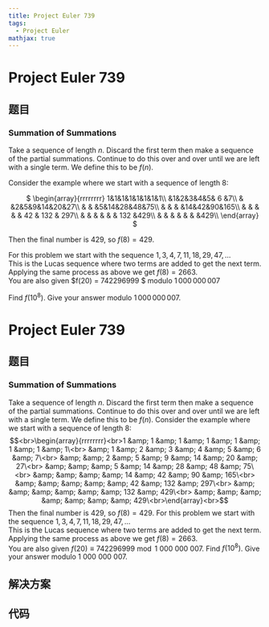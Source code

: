 ```yaml
---
title: Project Euler 739
tags:
  - Project Euler
mathjax: true
---
```

<escape><!-- more --></escape>
    
# Project Euler 739
## 题目
### Summation of Summations


Take a sequence of length $n$. Discard the first term then make a sequence of the partial summations. Continue to do this over and over until we are left with a single term. We define this to be $f(n)$.


Consider the example where we start with a sequence of length 8:

<p style="text-align:center;">
$
\begin{array}{rrrrrrrr}
1&amp;1&amp;1&amp;1&amp;1&amp;1&amp;1&amp;1\\
 &amp;1&amp;2&amp;3&amp;4&amp;5&amp; 6 &amp;7\\
 &amp; &amp;2&amp;5&amp;9&amp;14&amp;20&amp;27\\
 &amp; &amp; &amp;5&amp;14&amp;28&amp;48&amp;75\\
 &amp; &amp; &amp; &amp;14&amp;42&amp;90&amp;165\\
 &amp; &amp; &amp; &amp; &amp; 42 &amp; 132 &amp; 297\\
 &amp; &amp; &amp; &amp; &amp; &amp; 132 &amp;429\\
 &amp; &amp; &amp; &amp; &amp; &amp; &amp;429\\
\end{array}
$


Then the final number is $429$, so $f(8) = 429$.


For this problem we start with the sequence $1,3,4,7,11,18,29,47,\ldots$<br />
This is the Lucas sequence where two terms are added to get the next term.<br /> 
Applying the same process as above we get $f(8) = 2663$.<br />
You are also given $f(20) = 742296999 $ modulo $1\,000\,000\,007$


Find $f(10^8)$. Give your answer modulo $1\,000\,000\,007$.



# Project Euler 739
## 题目
### Summation of Summations

Take a sequence of length $n$. Discard the first term then make a sequence of the partial summations. Continue to do this over and over until we are left with a single term. We define this to be $f(n)$.
Consider the example where we start with a sequence of length $8$:
$$<br>\begin{array}{rrrrrrrr}<br>1 &amp; 1 &amp; 1 &amp; 1 &amp; 1 &amp; 1 &amp; 1 &amp; 1\<br>  &amp; 1 &amp; 2 &amp; 3 &amp; 4 &amp; 5 &amp;  6  &amp; 7\<br>  &amp;   &amp; 2 &amp; 5 &amp; 9 &amp; 14 &amp; 20 &amp; 27\<br>  &amp;   &amp;   &amp; 5 &amp; 14 &amp; 28 &amp; 48 &amp; 75\<br>  &amp;   &amp;   &amp;   &amp; 14 &amp; 42 &amp; 90 &amp; 165\<br>  &amp;   &amp;   &amp;   &amp;   &amp;  42  &amp;  132  &amp;  297\<br>  &amp;   &amp;   &amp;   &amp;   &amp;   &amp;  132  &amp; 429\<br>  &amp;   &amp;   &amp;   &amp;   &amp;   &amp;   &amp; 429\<br>\end{array}<br>$$
Then the final number is $429$, so $f(8) = 429$.
For this problem we start with the sequence $1,3,4,7,11,18,29,47,\ldots$<br>This is the Lucas sequence where two terms are added to get the next term.<br>Applying the same process as above we get $f(8) = 2663$.<br>You are also given $f(20) \equiv 742296999 \bmod 1\ 000\ 000\ 007$.
Find $f(10^8)$. Give your answer modulo $1\ 000\ 000\ 007$.


## 解决方案


## 代码


